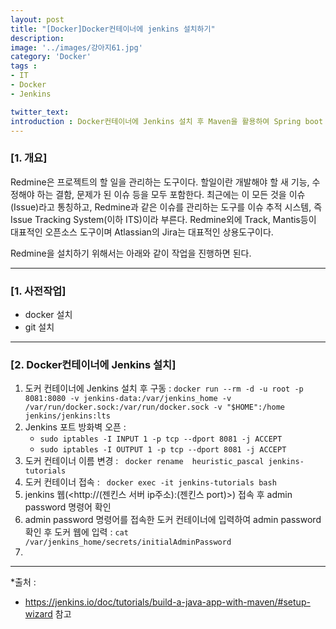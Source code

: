 ```yaml
---
layout: post
title: "[Docker]Docker컨테이너에 jenkins 설치하기"
description: 
image: '../images/강아지61.jpg'
category: 'Docker'
tags : 
- IT
- Docker
- Jenkins

twitter_text: 
introduction : Docker컨테이너에 Jenkins 설치 후 Maven을 활용하여 Spring boot jar파일을 빌드해보자
---
```


### [1. 개요]
Redmine은 프로젝트의 할 일을 관리하는 도구이다. 할일이란 개발해야 할 새 기능, 수정해야 하는 결함, 문제가 된 이슈 등을 모두 포함한다. 최근에는 이 모든 것을 이슈(Issue)라고 통칭하고, Redmine과 같은 이슈를 관리하는 도구를 이슈 추적 시스템, 즉 Issue Tracking System(이하 ITS)이라 부른다. Redmine외에 Track, Mantis등이 대표적인 오픈소스 도구이며 Atlassian의 Jira는 대표적인 상용도구이다.

Redmine을 설치하기 위해서는 아래와 같이 작업을 진행하면 된다.



_ _ _

### [1. 사전작업]
- docker 설치
- git 설치


_ _ _

### [2. Docker컨테이너에 Jenkins 설치]
1. 도커 컨테이너에 Jenkins 설치 후 구동 : `docker run --rm -d -u root -p 8081:8080 -v jenkins-data:/var/jenkins_home -v /var/run/docker.sock:/var/run/docker.sock -v "$HOME":/home jenkins/jenkins:lts`
2. Jenkins 포트 방화벽 오픈 : 
	- `sudo iptables -I INPUT 1 -p tcp --dport 8081 -j ACCEPT `
	- `sudo iptables -I OUTPUT 1 -p tcp --dport 8081 -j ACCEPT `
3. 도커 컨테이너 이름 변경 : ` docker rename  heuristic_pascal jenkins-tutorials`
4. 도커 컨테이너 접속 : ` docker exec -it jenkins-tutorials bash`
5. jenkins 웹(<http://(젠킨스 서버 ip주소):(젠킨스 port)>) 접속 후 admin password 명령어 확인
6. admin password 명령어를 접속한 도커 컨테이너에 입력하여 admin password 확인 후 도커 웹에 입력 : `cat /var/jenkins_home/secrets/initialAdminPassword`
7. 

_ _ _


*출처 : 
- <https://jenkins.io/doc/tutorials/build-a-java-app-with-maven/#setup-wizard> 참고